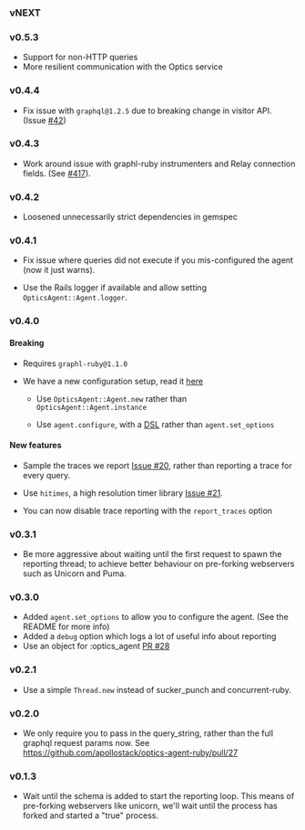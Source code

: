 ### vNEXT

### v0.5.3

- Support for non-HTTP queries
- More resilient communication with the Optics service

### v0.4.4

- Fix issue with `graphql@1.2.5` due to breaking change in visitor API. (Issue [#42](https://github.com/apollostack/optics-agent-ruby/issues/42))

### v0.4.3

- Work around issue with graphl-ruby instrumenters and Relay connection fields. (See [#417](https://github.com/rmosolgo/graphql-ruby/issues/417)).

### v0.4.2

- Loosened unnecessarily strict dependencies in gemspec


### v0.4.1
- Fix issue where queries did not execute if you mis-configured the agent (now it just warns).

- Use the Rails logger if available and allow setting `OpticsAgent::Agent.logger`.

### v0.4.0

#### Breaking

- Requires `graphl-ruby@1.1.0`

- We have a new configuration setup, read it [here](https://github.com/apollostack/optics-agent-ruby#rails-setup)

  - Use `OpticsAgent::Agent.new` rather than `OpticsAgent::Agent.instance`

  - Use `agent.configure`, with a [DSL](https://github.com/apollostack/optics-agent-ruby#configuration) rather than `agent.set_options`

#### New features

- Sample the traces we report [Issue #20](https://github.com/apollostack/optics-agent-ruby/issues/20), rather than reporting a trace for every query.

- Use `hitimes`, a high resolution timer library [Issue #21](https://github.com/apollostack/optics-agent-ruby/issues/21).

- You can now disable trace reporting with the `report_traces` option

### v0.3.1

- Be more aggressive about waiting until the first request to spawn the reporting thread; to achieve better behaviour on pre-forking webservers such as Unicorn and Puma.


### v0.3.0

- Added `agent.set_options` to allow you to configure the agent. (See the README for more info)
- Added a `debug` option which logs a lot of useful info about reporting
- Use an object for :optics_agent [PR #28](https://github.com/apollostack/optics-agent-ruby/pull/28)

### v0.2.1

- Use a simple `Thread.new` instead of sucker_punch and concurrent-ruby.

### v0.2.0

- We only require you to pass in the query_string, rather than the full graphql request params now. See https://github.com/apollostack/optics-agent-ruby/pull/27

### v0.1.3

- Wait until the schema is added to start the reporting loop. This means of pre-forking webservers like unicorn, we'll wait until the process has forked and started a "true" process.
